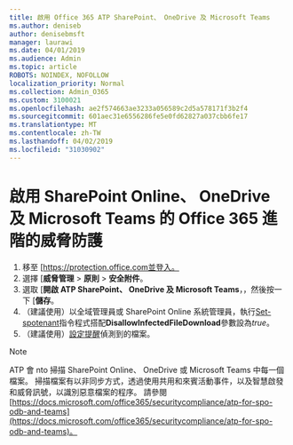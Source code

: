 ```yaml
---
title: 啟用 Office 365 ATP SharePoint、 OneDrive 及 Microsoft Teams
ms.author: deniseb
author: denisebmsft
manager: laurawi
ms.date: 04/01/2019
ms.audience: Admin
ms.topic: article
ROBOTS: NOINDEX, NOFOLLOW
localization_priority: Normal
ms.collection: Admin_O365
ms.custom: 3100021
ms.openlocfilehash: ae2f574663ae3233a056589c2d5a578171f3b2f4
ms.sourcegitcommit: 601aec31e6556286fe5e0fd62827a037cbb6fe17
ms.translationtype: MT
ms.contentlocale: zh-TW
ms.lasthandoff: 04/02/2019
ms.locfileid: "31030902"
---
```

# <a name="enable-office-365-advanced-threat-protection-for-sharepoint-online-onedrive-and-microsoft-teams"></a>啟用 SharePoint Online、 OneDrive 及 Microsoft Teams 的 Office 365 進階的威脅防護

1. 移至 [https://protection.office.com並登入。
2. 選擇 [**威脅管理** > **原則** > **安全附件**。
3. 選取 [**開啟 ATP SharePoint、 OneDrive 及 Microsoft Teams**，，然後按一下 [**儲存**。
4. （建議使用）以全域管理員或 SharePoint Online 系統管理員，執行[Set-spotenant](https://docs.microsoft.com/powershell/module/sharepoint-online/Set-SPOTenant?view=sharepoint-ps)指令程式搭配**DisallowInfectedFileDownload**參數設為*true*。
5. （建議使用）[設定提醒](https://docs.microsoft.com/office365/securitycompliance/turn-on-atp-for-spo-odb-and-teams#set-up-alerts-for-detected-files)偵測到的檔案。

> [!NOTE]
> ATP 會 nto 掃描 SharePoint Online、 OneDrive 或 Microsoft Teams 中每一個檔案。 掃描檔案有以非同步方式，透過使用共用和來賓活動事件，以及智慧啟發和威脅訊號，以識別惡意檔案的程序。 請參閱[https://docs.microsoft.com/office365/securitycompliance/atp-for-spo-odb-and-teams](https://docs.microsoft.com/office365/securitycompliance/atp-for-spo-odb-and-teams)。
